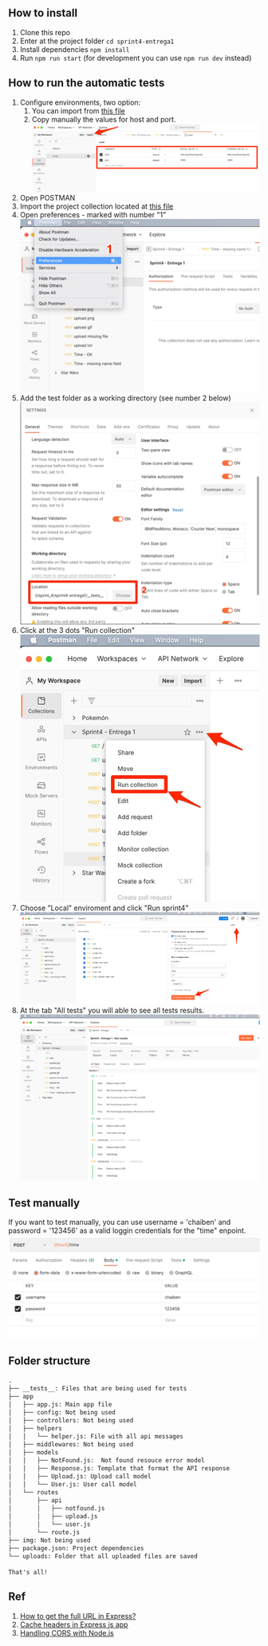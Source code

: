 ## How to install

1. Clone this repo
2. Enter at the project folder `cd sprint4-entrega1`
3. Install dependencies `npm install`
4. Run `npm run start` (for development you can use `npm run dev` instead)

## How to run the automatic tests
1. Configure environments, two option:
    1. You can import from [this file](./__tests__/Local.postman_environment.json)
    1. Copy manually the values for host and port.  
    ![Configure environments](./assets/environments.jpg)
2. Open POSTMAN
3. Import the project collection located at [this file](./__tests__/Sprint4%20-%20Entrega%201.postman_collection.json)
4. Open preferences - marked with number "1"
![Open preferences](./assets/open-pref.jpg)
5. Add the test folder as a working directory (see number 2 below)
![Working directory](./assets/working-directory.jpg)
6. Click at the 3 dots "Run collection"
![3 dots - Run collection](./assets/running-collection.jpg)
7. Choose "Local" enviroment and click "Run sprint4"
![Run collection](./assets/run.jpg)
8. At the tab "All tests" you will able to see all tests results.
![Test results](./assets/check-tests.jpg)

## Test manually

If you want to test manually, you can use username = 'chaiben' and password = '123456' as a valid loggin credentials for the "time" enpoint.
![Login credentials](./assets/user-password.jpg)

## Folder structure
```
.
├── __tests__: Files that are being used for tests
├── app
│   ├── app.js: Main app file
│   ├── config: Not being used
│   ├── controllers: Not being used
│   ├── helpers
│   │   └── helper.js: File with all api messages
│   ├── middlewares: Not being used
│   ├── models
│   │   ├── NotFound.js:  Not found resouce error model
│   │   ├── Response.js: Template that format the API response
│   │   ├── Upload.js: Upload call model
│   │   └── User.js: User call model
│   └── routes
│       ├── api
│       │   ├── notfound.js
│       │   ├── upload.js
│       │   └── user.js
│       └── route.js
├── img: Not being used
├── package.json: Project dependencies
└── uploads: Folder that all uploaded files are saved

That's all!

```

## Ref
1. [How to get the full URL in Express?](https://stackoverflow.com/questions/10183291/how-to-get-the-full-url-in-express) 
2. [Cache headers in Express js app](https://regbrain.com/article/cache-headers-express-js)
3. [Handling CORS with Node.js](https://stackabuse.com/handling-cors-with-node-js/)
